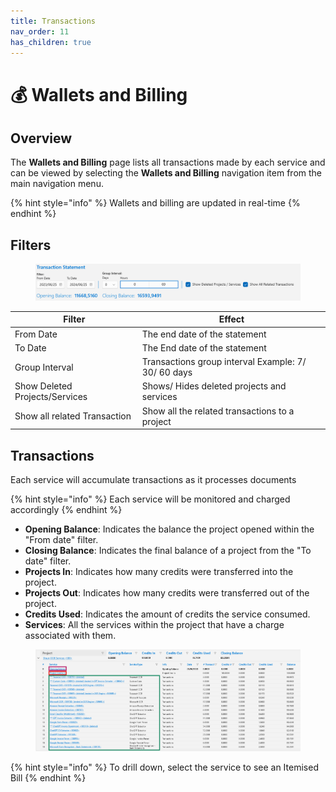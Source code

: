 ```yaml
---
title: Transactions
nav_order: 11
has_children: true
---
```


# 💰 Wallets and Billing

## Overview

The **Wallets and Billing** page lists all transactions made by each service and can be viewed by selecting the **Wallets and Billing** navigation item from the main navigation menu.

{% hint style="info" %}
Wallets and billing are updated in real-time
{% endhint %}

## Filters

<figure><img src=".gitbook/assets/image (4) (1) (2).png" alt=""><figcaption></figcaption></figure>

| Filter                         | Effect                                              |
| ------------------------------ | --------------------------------------------------- |
| From Date                      | The end date of the statement                       |
| To Date                        | The End date of the statement                       |
| Group Interval                 | Transactions group interval Example: 7/ 30/ 60 days |
| Show Deleted Projects/Services | Shows/ Hides deleted projects and services          |
| Show all related Transaction   | Show all the related transactions to a project      |

## Transactions

Each service will accumulate transactions as it processes documents

{% hint style="info" %}
Each service will be monitored and charged accordingly
{% endhint %}

* **Opening Balance**: Indicates the balance the project opened within the "From date" filter.
* **Closing Balance**: Indicates the final balance of a project from the "To date" filter.
* **Projects In**: Indicates how many credits were transferred into the project.
* **Projects Out**: Indicates how many credits were transferred out of the project.
* **Credits Used**: Indicates the amount of credits the service consumed.
* **Services**: All the services within the project that have a charge associated with them.

<figure><img src=".gitbook/assets/image (1) (1) (1) (1).png" alt=""><figcaption></figcaption></figure>

{% hint style="info" %}
To drill down, select the service to see an Itemised Bill
{% endhint %}
